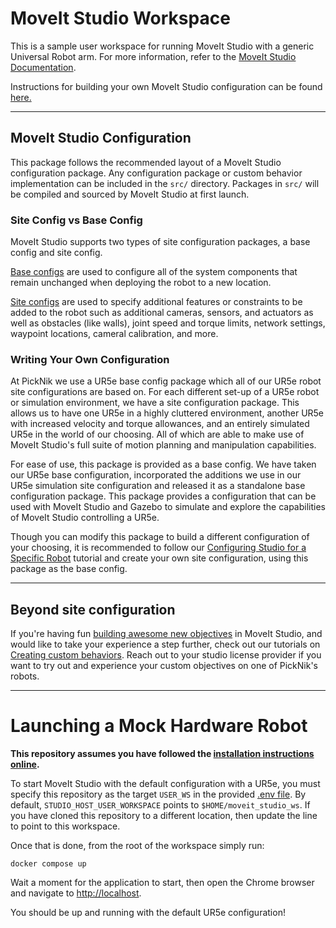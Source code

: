 # MoveIt Studio Workspace

This is a sample user workspace for running MoveIt Studio with a generic Universal Robot arm.
For more information, refer to the [MoveIt Studio Documentation](https://docs.picknik.ai/).

Instructions for building your own MoveIt Studio configuration can be found [here.](https://docs.picknik.ai/en/stable/concepts/config_package/config_package.html)

---
## MoveIt Studio Configuration

This package follows the recommended layout of a MoveIt Studio configuration package.
Any configuration package or custom behavior implementation can be included in the `src/` directory.
Packages in `src/` will be compiled and sourced by MoveIt Studio at first launch.

### Site Config vs Base Config

MoveIt Studio supports two types of site configuration packages, a base config and site config.

[Base configs](src/picknik_ur_base_config/README.md) are used to configure all of the system components that remain unchanged when deploying the robot to a new location.

[Site configs](src/picknik_ur_site_config/README.md) are used to specify additional features or constraints to be added to the robot such as additional cameras, sensors, and actuators as well as obstacles (like walls), joint speed and torque limits, network settings, waypoint locations, cameral calibration, and more.

### Writing Your Own Configuration

At PickNik we use a UR5e base config package which all of our UR5e robot site configurations are based on. For each different set-up of a UR5e robot or simulation environment, we have a site configuration package. This allows us to have one UR5e in a highly cluttered environment, another UR5e with increased velocity and torque allowances, and an entirely simulated UR5e in the world of our choosing. All of which are able to make use of MoveIt Studio's full suite of motion planning and manipulation capabilities.

For ease of use, this package is provided as a base config. We have taken our UR5e base configuration, incorporated the additions we use in our UR5e simulation site configuration and released it as a standalone base configuration package. This package provides a configuration that can be used with MoveIt Studio and Gazebo to simulate and explore the capabilities of MoveIt Studio controlling a UR5e.

Though you can modify this package to build a different configuration of your choosing, it is recommended to follow our [Configuring Studio for a Specific Robot](https://docs.picknik.ai/en/stable/concepts/config_package/config_package.html) tutorial and create your own site configuration, using this package as the base config.

---
## Beyond site configuration

If you're having fun [building awesome new objectives](https://docs.picknik.ai/en/stable/tutorials/use_objectives_in_ui/use_objectives_in_ui.html) in MoveIt Studio, and would like to take your experience a step further, check out our tutorials on [Creating custom behaviors](https://docs.picknik.ai/en/stable/tutorials/create_behavior/create_behavior.html). Reach out to your studio license provider if you want to try out and experience your custom objectives on one of PickNik's robots.

---
# Launching a Mock Hardware Robot

**This repository assumes you have followed the [installation instructions online](https://docs.picknik.ai/en/stable/getting_started/software_installation/software_installation.html).**

To start MoveIt Studio with the default configuration with a UR5e, you must specify this repository as the target `USER_WS` in the provided [.env file](.env).
By default, `STUDIO_HOST_USER_WORKSPACE` points to `$HOME/moveit_studio_ws`.
If you have cloned this repository to a different location, then update the line to point to this workspace.

Once that is done, from the root of the workspace simply run:

`docker compose up`

Wait a moment for the application to start, then open the Chrome browser and navigate to [http://localhost](http://localhost).

You should be up and running with the default UR5e configuration!

